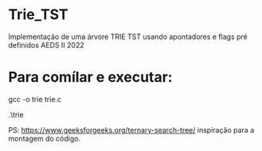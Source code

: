 # Trie_TST
Implementação de uma árvore TRIE TST usando apontadores e flags  pré definidos AEDS II 2022
# Para comílar e executar:

gcc -o trie trie.c

.\trie

PS: https://www.geeksforgeeks.org/ternary-search-tree/ inspiração para a montagem do código.
